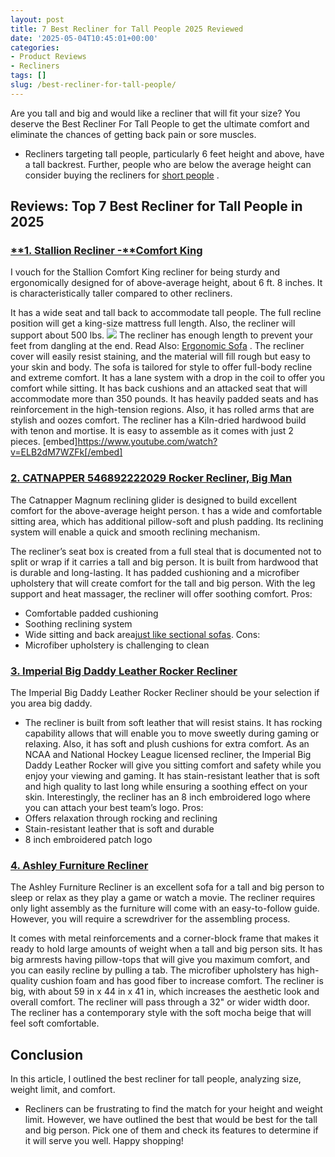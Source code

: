 ```yaml
---
layout: post
title: 7 Best Recliner for Tall People 2025 Reviewed
date: '2025-05-04T10:45:01+00:00'
categories:
- Product Reviews
- Recliners
tags: []
slug: /best-recliner-for-tall-people/
---
```


Are you tall and big and would like a recliner that will fit your size? You deserve the Best Recliner For Tall People to get the ultimate comfort and eliminate the chances of getting back pain or sore muscles.
- Recliners targeting tall people, particularly 6 feet height and above, have a tall backrest.
Further, people who are below the average height can consider buying the recliners for
[short people](https://pestpolicy.com/best-recliners-for-short-people/)
.
## Reviews: Top 7 Best Recliner for Tall People in 2025
### [**1. Stallion Recliner -****Comfort King**](https://www.amazon.com/dp/B008U75IAW/?tag=p-policy-20)
I
vouch for the Stallion Comfort King recliner for being sturdy and ergonomically designed for of above-average height, about 6 ft. 8 inches. It is characteristically taller compared to other recliners.

It has a wide seat and tall back to accommodate tall people. The full recline position will get a king-size mattress full length. Also, the recliner will support about 500 lbs.
![](/assets/img/03/Best-Recliner-for-Tall-People-300x169.jpg)
The recliner has enough length to prevent your feet from dangling at the end. Read Also:
[Ergonomic Sofa](https://pestpolicy.com/best-ergonomic-sofa/)
.
The recliner cover will easily resist staining, and the material will fill rough but easy to your skin and body. The sofa is tailored for style to offer full-body recline and extreme comfort.
It has a lane system with a drop in the coil to offer you comfort while sitting. It has back cushions and an attacked seat that will accommodate more than 350 pounds.
It has heavily padded seats and has reinforcement in the high-tension regions. Also, it has rolled arms that are stylish and oozes comfort.
The recliner has a Kiln-dried hardwood build with tenon and mortise. It is easy to assemble as it comes with just 2 pieces.
[embed]https://www.youtube.com/watch?v=ELB2dM7WZFk[/embed]
### [2. CATNAPPER 546892222029 Rocker Recliner, Big Man](https://www.amazon.com/dp/B00K72VAI2/?tag=p-policy-20)
The Catnapper Magnum reclining glider is designed to build excellent comfort for the above-average height person.
t has a wide and comfortable sitting area, which has additional pillow-soft and plush padding. Its reclining system will enable a quick and smooth reclining mechanism.

The recliner’s seat box is created from a full steal that is documented not to split or wrap if it carries a tall and big person. It is built from hardwood that is durable and long-lasting.
It has padded cushioning and a microfiber upholstery that will create comfort for the tall and big person. With the leg support and heat massager, the recliner will offer soothing comfort.
Pros:
- Comfortable padded cushioning
- Soothing reclining system
- Wide sitting and back area[just like sectional sofas](https://pestpolicy.com/best-sectional-sofa-for-family/).
Cons:
- Microfiber upholstery is challenging to clean
### [3. Imperial Big Daddy Leather Rocker Recliner](https://www.amazon.com/dp/B00D9SPOW4/?tag=p-policy-20)
The Imperial Big Daddy Leather Rocker Recliner should be your selection if you area big daddy.
- The recliner is built from soft leather that will resist stains.
It has rocking capability allows that will enable you to move sweetly during gaming or relaxing. Also, it has soft and plush cushions for extra comfort.
As an NCAA and National Hockey League licensed recliner, the Imperial Big Daddy Leather Rocker will give you sitting comfort and safety while you enjoy your viewing and gaming.
It has stain-resistant leather that is soft and high quality to last long while ensuring a soothing effect on your skin.
Interestingly, the recliner has an 8 inch embroidered logo where you can attach your best team’s logo.
Pros:
- Offers relaxation through rocking and reclining
- Stain-resistant leather that is soft and durable
- 8 inch embroidered patch logo
### [**4. Ashley Furniture Recliner**](https://www.amazon.com/dp/B01FDN76E6/?tag=p-policy-20)
The Ashley Furniture Recliner is an excellent sofa for a tall and big person to sleep or relax as they play a game or watch a movie.
The recliner requires only light assembly as the furniture will come with an easy-to-follow guide. However, you will require a screwdriver for the assembling process.

It comes with metal reinforcements and a corner-block frame that makes it ready to hold large amounts of weight when a tall and big person sits.
It has big armrests having pillow-tops that will give you maximum comfort, and you can easily recline by pulling a tab.
The microfiber upholstery has high-quality cushion foam and has good fiber to increase comfort.
The recliner is big, with about 59 in x 44 in x 41 in, which increases the aesthetic look and overall comfort. The recliner will pass through a 32" or wider width door.
The recliner has a contemporary style with the soft mocha beige that will feel soft comfortable.
## Conclusion
In this article, I outlined the best recliner for tall people, analyzing size, weight limit, and comfort.
- Recliners can be frustrating to find the match for your height and weight limit. However, we have outlined the best that would be best for the tall and big person.
Pick one of them and check its features to determine if it will serve you well. Happy shopping!
